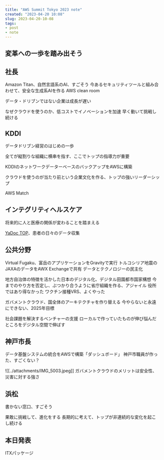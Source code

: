 ```yaml
---
title: "AWS Summit Tokyo 2023 note"
created: "2023-04-20 10:08"
slug: 2023-04-20-10-08
tags:
- post
- note
---
```



## 変革への一歩を踏み出そう

## 社長

Amazon Titan、自然言語系のAI、すごそう
今あるセキュリティツールと組み合わせて、安全な生成系AIを作る
AWS clean room

データ・ドリブンではない企業は成長が遅い

なぜクラウドを使うのか、低コストでイノベーションを加速
早く動いて挑戦し続ける

## KDDI

データドリブン経営のはじめの一歩

全てが縦割りな組織に横串を指す、ここでトップの指導力が重要

KDDIのネットワークデーターベースのバックアップをAWSに構築

クラウドを使うのが当たり前という企業文化を作る、トップの強いリーダーシップ

AWS Match

## インテグリティヘルスケア

将来的に人と医療の関係が変わることを踏まえる

[YaDoc TOP](https://www.yadoc.jp/)、患者の日々のデータ収集

## 公共分野

Virtual Fugaku、富岳のアプリケーションをGravityで実行
トルコシリア地震のJAXAのデータをAWX Exchangeで共有
データとテクノロジーの民主化

地方自治体の特徴を活かした日本のデジタル化、デジタル田園都市国家構想
今までのやり方を否定し、ぶつかり合うように省庁組織を作る、アジャイル
役所ではあり得なかった
ワクチン接種VRS、よくやった

ガバメントクラウド、国全体のアーキテクチャを作り替える
今やらないと永遠にできない、2025年目標

社会課題を解決するベンチャーの支援
ローカルで作っていたものが伸び悩んだところをデジタル空間で伸ばす

## 神戸市長

データ基盤システムの統合をAWSで構築「ダッシュボード」
神戸市職員が作った、すごくない？

![[../attachments/IMG_5003.jpeg]]
ガバメントクラウドのメリットは安全性、災害に対する強さ

## 浜松

書かない窓口、すごそう

果敢に挑戦して、進化をする
長期的に考えて、トップが非連続的な変化を起こし続ける

## 本日発表

ITXパッケージ

